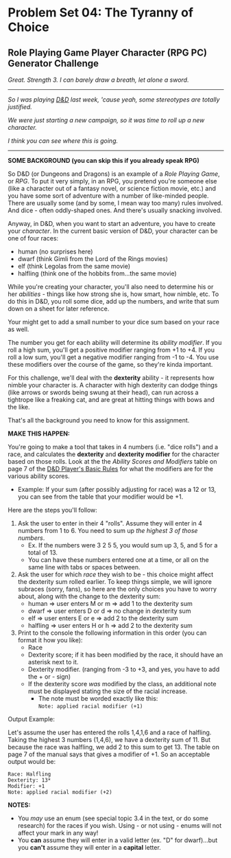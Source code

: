 # Problem Set 04: The Tyranny of Choice

## Role Playing Game Player Character (RPG PC) Generator Challenge

_Great. Strength 3. I can barely draw a breath, let alone a sword._

---

_So I was playing [D&D](http://dnd.wizards.com/dungeons-and-dragons/what-is-dd) last week, 'cause yeah, some stereotypes are totally justified._

_We were just starting a new campaign, so it was time to roll up a new character._

_I think you can see where this is going._

---

**SOME BACKGROUND (you can skip this if you already speak RPG)**

So D&D (or Dungeons and Dragons) is an example of a _Role Playing Game_, or _RPG_. To put it very simply, in an RPG, you pretend you're someone else (like a character out of a fantasy novel, or science fiction movie, etc.) and you have some sort of adventure with a number of like-minded people. There are usually some (and by some, I mean way too many) rules involved. And dice - often oddly-shaped ones. And there's usually snacking involved.

Anyway, in D&D, when you want to start an adventure, you have to create your _character_. In the current basic version of D&D, your character can be one of four races:
* human (no surprises here)
* dwarf (think Gimli from the Lord of the Rings movies)
* elf (think Legolas from the same movie)
* halfling (think one of the hobbits from...the same movie)

While you're creating your character, you'll also need to determine his or her _abilities_ - things like how strong she is, how smart, how nimble, etc. To do this in D&D, you roll some dice, add up the numbers, and write that sum down on a sheet for later reference. 

Your might get to add a small number to your dice sum based on your race as well.

The number you get for each ability will determine its _ability modifier_. If you roll a high sum, you'll get a positive modifier ranging from +1 to +4. If you roll a low sum, you'll get a negative modifier ranging from -1 to -4. You use these modifiers over the course of the game, so they're kinda important.  

For this challenge, we'll deal with the **dexterity** ability - it represents how nimble your character is. A character with high dexterity can dodge things (like arrows or swords being swung at their head), can run across a tightrope like a freaking cat, and are great at hitting things with bows and the like.

That's all the background you need to know for this assignment.


**MAKE THIS HAPPEN:**

You're going to make a tool that takes in 4 numbers (i.e. "dice rolls") and a race, and calculates the **dexterity** and **dexterity modifier** for the character based on those rolls. Look at the the _Ability Scores and Modifiers_ table on page 7 of the  [D&D Player's Basic Rules](http://media.wizards.com/2016/downloads/DND/PlayerBasicRulesV03.pdf) for what the modifiers are for the various ability scores.  
* Example: If your sum (after possibly adjusting for race) was a 12 or 13, you can see from the table that your modifier would be +1.

Here are the steps you'll follow:
1. Ask the user to enter in their 4 "rolls". Assume they will enter in 4 numbers from 1 to 6. You need to sum up *the highest 3 of those numbers*. 
    * Ex. If the numbers were 3 2 5 5, you would sum up 3, 5, and 5 for a total of 13.
    * You can have these numbers entered one at a time, or all on the same line with tabs or spaces between.
1. Ask the user for which _race_ they wish to be - this choice might affect the dexterity sum rolled earlier. To keep things simple, we will ignore subraces (sorry, fans), so here are the only choices you have to worry about, along with the change to the dexterity sum:
    * human => user enters M or m => add 1 to the dexterity sum
    * dwarf => user enters D or d => no change in dexterity sum
    * elf => user enters E or e => add 2 to the dexterity sum
    * halfling => user enters H or h => add 2 to the dexterity sum
1. Print to the console the following information in this order (you can format it how you like):
    * Race
    * Dexterity score; if it has been modified by the race, it should have an asterisk next to it.
    * Dexterity modifier. (ranging from -3 to +3, and yes, you have to add the  + or - sign)
    * If the dexterity score _was_ modified by the class, an additional note must be displayed stating the size of the racial increase.
        * The note must be worded exactly like this:  
             `Note: applied racial modifier (+1)`

Output Example:

Let's assume the user has entered the rolls 1,4,1,6 and a race of halfling. Taking the highest 3 numbers (1,4,6), we have a dexterity sum of 11. But because the race was halfling, we add 2 to this sum to get 13. The table on page 7 of the manual says that gives a modifier of +1. So an acceptable output would be:

`Race: Halfling`  
`Dexterity: 13*`  
`Modifier: +1`  
`Note: applied racial modifier (+2)`



**NOTES:**

* You _may_ use an enum (see special topic 3.4 in the text, or do some research) for the races if you wish. Using - or not using - enums will not affect your mark in any way!
* You **can** assume they will enter in a valid letter (ex. "D" for dwarf)...but you **can't** assume they will enter in a **capital** letter.

